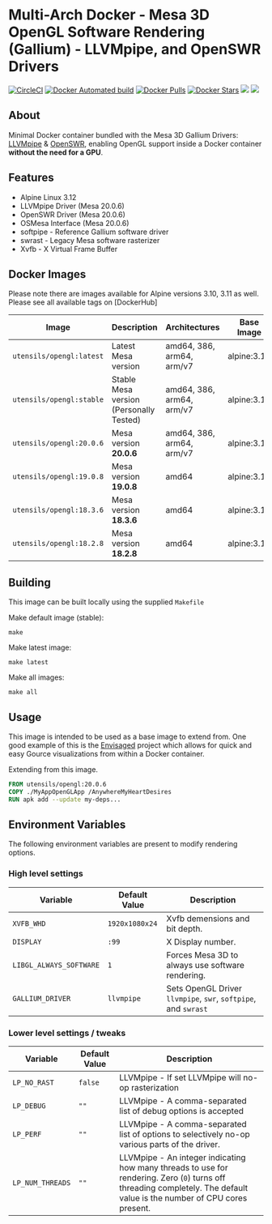 # Multi-Arch Docker - Mesa 3D OpenGL Software Rendering (Gallium) - LLVMpipe, and OpenSWR Drivers

[![CircleCI](https://circleci.com/gh/utensils/docker-opengl.svg?style=svg)](https://circleci.com/gh/utensils/docker-opengl) [![Docker Automated build](https://img.shields.io/docker/automated/utensils/opengl.svg)](https://hub.docker.com/r/utensils/opengl/) [![Docker Pulls](https://img.shields.io/docker/pulls/utensils/opengl.svg)](https://hub.docker.com/r/utensils/opengl/) [![Docker Stars](https://img.shields.io/docker/stars/utensils/opengl.svg)](https://hub.docker.com/r/utensils/opengl/) [![](https://images.microbadger.com/badges/image/utensils/opengl.svg)](https://microbadger.com/images/utensils/opengl "Get your own image badge on microbadger.com") [![](https://images.microbadger.com/badges/version/utensils/opengl.svg)](https://microbadger.com/images/utensils/opengl "Get your own version badge on microbadger.com")

## About

Minimal Docker container bundled with the Mesa 3D Gallium Drivers: [LLVMpipe][mesa-llvm] & [OpenSWR][openswr], enabling OpenGL support inside a Docker container **without the need for a GPU**.

## Features

- Alpine Linux 3.12
- LLVMpipe Driver (Mesa 20.0.6)
- OpenSWR Driver (Mesa 20.0.6)
- OSMesa Interface (Mesa 20.0.6)
- softpipe - Reference Gallium software driver
- swrast - Legacy Mesa software rasterizer
- Xvfb - X Virtual Frame Buffer

## Docker Images
Please note there are images available for Alpine versions 3.10, 3.11 as well. Please see all available tags on [DockerHub]

| Image                    | Description                             | Architectures             | Base Image  |
| ------------------------ | --------------------------------------- | ------------------------- | ----------- |
| `utensils/opengl:latest` | Latest Mesa version                     | amd64, 386, arm64, arm/v7 | alpine:3.12 |
| `utensils/opengl:stable` | Stable Mesa version (Personally Tested) | amd64, 386, arm64, arm/v7 | alpine:3.12 |
| `utensils/opengl:20.0.6` | Mesa version **20.0.6**                 | amd64, 386, arm64, arm/v7 | alpine:3.12 |
| `utensils/opengl:19.0.8` | Mesa version **19.0.8**                 | amd64                     | alpine:3.10 |
| `utensils/opengl:18.3.6` | Mesa version **18.3.6**                 | amd64                     | alpine:3.10 |
| `utensils/opengl:18.2.8` | Mesa version **18.2.8**                 | amd64                     | alpine:3.10 |

## Building

This image can be built locally using the supplied `Makefile`

Make default image (stable):
```shell
make
```

Make latest image:
```shell
make latest
```

Make all images:
```shell
make all
```

## Usage

This image is intended to be used as a base image to extend from. One good example of this is the [Envisaged][Envisaged] project which allows for quick and easy Gource visualizations from within a Docker container.

Extending from this image.

```Dockerfile
FROM utensils/opengl:20.0.6
COPY ./MyAppOpenGLApp /AnywhereMyHeartDesires
RUN apk add --update my-deps...
```

## Environment Variables

The following environment variables are present to modify rendering options.

### High level settings

| Variable                | Default Value  | Description                                                    |
| ----------------------- | -------------- | -------------------------------------------------------------- |
| `XVFB_WHD`              | `1920x1080x24` | Xvfb demensions and bit depth.                                 |
| `DISPLAY`               | `:99`          | X Display number.                                              |
| `LIBGL_ALWAYS_SOFTWARE` | `1`            | Forces Mesa 3D to always use software rendering.               |
| `GALLIUM_DRIVER`        | `llvmpipe`     | Sets OpenGL Driver `llvmpipe`, `swr`, `softpipe`, and `swrast` |

### Lower level settings / tweaks

| Variable         | Default Value | Description                                                                                                                                                              |
| ---------------- | ------------- | ------------------------------------------------------------------------------------------------------------------------------------------------------------------------ |
| `LP_NO_RAST`     | `false`       | LLVMpipe - If set LLVMpipe will no-op rasterization                                                                                                                      |
| `LP_DEBUG`       | `""`          | LLVMpipe - A comma-separated list of debug options is accepted                                                                                                           |
| `LP_PERF`        | `""`          | LLVMpipe - A comma-separated list of options to selectively no-op various parts of the driver.                                                                           |
| `LP_NUM_THREADS` | `""`          | LLVMpipe - An integer indicating how many threads to use for rendering. Zero (`0`) turns off threading completely. The default value is the number of CPU cores present. |

[openswr]: http://openswr.org/
[mesa-llvm]: https://www.mesa3d.org/llvmpipe.html
[Envisaged]: https://github.com/utensils/Envisaged
[DckerHub]: https://hub.docker.com/repository/docker/utensils/opengl/tags?page=1